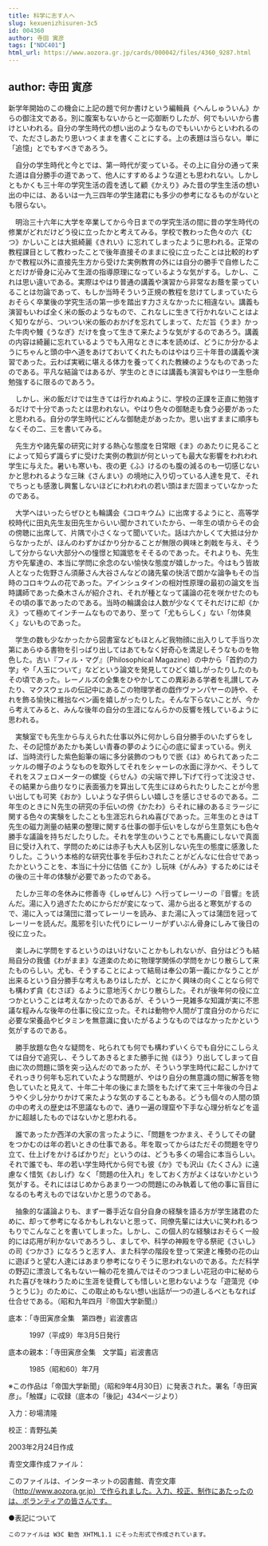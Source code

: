 ```yaml
---
title: 科学に志す人へ
slug: kexuenizhisuren-3c5
id: 004360
author: 寺田 寅彦
tags: ["NDC401"]
html_url: https://www.aozora.gr.jp/cards/000042/files/4360_9287.html
---
```


## author: 寺田 寅彦

新学年開始のこの機会に上記の題で何か書けという編輯員《へんしゅういん》からの御注文である。別に腹案もないからと一応御断りしたが、何でもいいから書けといわれる。自分の学生時代の想い出のようなものでもいいからといわれるので、たださしあたり思いつくままを書くことにする。上の表題は当らない。単に「追憶」とでもすべきであろう。

　自分の学生時代と今とでは、第一時代が変っている。その上に自分の通って来た道は自分勝手の道であって、他人にすすめるような道とも思われない。しかしともかくも三十年の学究生活の霞を透して顧《かえり》みた昔の学生生活の想い出の中には、あるいは一九三四年の学生諸君にも多少の参考になるものがないとも限らない。

　明治三十六年に大学を卒業してから今日までの学究生活の間に昔の学生時代の修業がどれだけどう役に立ったかと考えてみる。学校で教わった色々の六《むつ》かしいことは大抵綺麗《きれい》に忘れてしまったように思われる。正常の教程課目として教わったことで後年直接そのままに役に立ったことは比較的わずかで教程以外に直接先生方から受けた実例教育の外には自分の勝手で自修したことだけが骨身に沁みて生涯の指導原理になっているような気がする。しかし、これは思い違いである。実際はやはり普通の講義や演習から非常なお蔭を蒙っていることは勿論であって、もしか当時そういう正規の教程を怠けてしまっていたらおそらく卒業後の学究生活の第一歩を踏出す力さえなかったに相違ない。講義も演習もいわば全く米の飯のようなもので、これなしに生きて行かれないことはよく知りながら、ついつい米の飯のおかげを忘れてしまって、ただ旨《うま》かった牛肉や鰻《うなぎ》だけを食って生きて来たような気がするのであろう。講義の内容は綺麗に忘れているようでも入用なときに本を読めば、どうにか分かるようにちゃんと頭の中へ道をあけておいてくれたものはやはり三十年昔の講義や演習であった。云わば実戦に堪える体力を養ってくれた教練のようなものであったのである。平凡な結論ではあるが、学生のときには講義も演習もやはり一生懸命勉強するに限るのであろう。

　しかし、米の飯だけでは生きては行かれぬように、学校の正課を正直に勉強するだけで十分であったとは思われない。やはり色々の御馳走も食う必要があったと思われる。自分の学生時代にどんな御馳走があったか。思い出すままに順序もなくその二、三を書いてみる。

　先生方や諸先輩の研究に対する熱心な態度を日常眼《ま》のあたりに見ることによって知らず識らずに受けた実例の教訓が何といっても最大な影響をわれわれ学生に与えた。暑いも寒いも、夜の更《ふ》けるのも腹の減るのも一切感じないかと思われるような三昧《さんまい》の境地に入り切っている人達を見て、それでちっとも感激し興奮しないほどにわれわれの若い頭はまだ固まっていなかったのである。

　大学へはいったらぜひとも輪講会《コロキウム》に出席するようにと、高等学校時代に田丸先生友田先生からいい聞かされていたから、一年生の頃からその会の傍聴に出席して、片隅で小さくなって聞いていた。話は六かしくて大抵は分からなかったが、ほんのわずかばかり分かることが無限の興味と刺戟を与え、そうして分からない大部分への憧憬と知識慾をそそるのであった。それよりも、先生方や先輩達の、本当に学問に余念のない愉快な態度が嬉しかった。今はもう皆故人となった佐野さん須藤さん大谷さんなどの諸先輩の快活で朗かな論争もその当時のコロキウムの花であった。アインシュタインの相対性原理の最初の論文を当時講師であった桑木さんが紹介され、それが種となって議論の花を咲かせたのもその頃の事であったのである。当時の輪講会は人数が少なくてそれだけに却《かえ》って極めてインチームなものであり、至って「尤もらしく」ない「勿体臭く」ないものであった。

　学生の数も少なかったから図書室などもほとんど我物顔に出入りして手当り次第にあらゆる書物を引っぱり出してはあてもなく好奇心を満足しそうなものを物色した。古い『フィル・マグ』〔Philosophical Magazine〕の中から「首釣の力学」や「人玉について」などという論文を発見してひどく嬉しがったりしたのもその頃であった。レーノルズの全集をひやかしてこの異彩ある学者を礼讃してみたり、マクスウェルの伝記中にあるこの物理学者の戯作ヴァンパヤーの詩や、それを飾る愉快に稚拙なペン画を嬉しがったりした。そんな下らないことが、今から考えてみると、みんな後年の自分の生涯になんらかの反響を残しているように思われる。

　実験室でも先生から与えられた仕事以外に何かしら自分勝手のいたずらをした、その記憶があたかも美しい青春の夢のように心の底に留まっている。例えば、当時流行した紫色鉛筆の端に多分装飾のつもりで嵌《は》められてあったニッケルの帽子のようなものを取外してそれをシャーレの水面に浮かべ、そうしてそれをスフェロメーターの螺旋《らせん》の尖端で押し下げて行って沈没させ、その結果から曲りなりに表面張力を算出して先生にほめられたりしたことが今思い出しても可笑《おか》しいような子供らしい嬉しさを感じさせるのである。二年生のときにＮ先生の研究の手伝いの傍《かたわ》らそれに縁のあるミラージに関する色々の実験をしたことも生涯忘れられぬ喜びであった。三年生のときはＴ先生の磁力測量の結果の整理に関する仕事の御手伝いをしながら生意気にも色々勝手な議論を持ちだしたりした。それを学生のいうことでも馬鹿にしないで真面目に受け入れて、学問のためには赤子も大人も区別しない先生の態度に感激したりした。こういう本格的な研究仕事を手伝わされたことがどんなに仕合せであったかということを、本当に十分に估価《こか》し玩味《がんみ》するためにはその後の三十年の体験が必要であったのである。

　たしか三年の冬休みに修善寺《しゅぜんじ》へ行ってレーリーの『音響』を読んだ。湯に入り過ぎたためにからだが変になって、湯から出ると寒気がするので、湯に入っては蒲団に潜ってレーリーを読み、また湯に入っては蒲団を冠ってレーリーを読んだ。風邪を引いた代りにレーリーがずいぶん骨身にしみて後日の役に立った。

　楽しみに学問をするというのはいけないことかもしれないが、自分はどうも結局自分の我儘《わがまま》な道楽のために物理学関係の学問をかじり散らして来たものらしい。尤も、そうすることによって結局は奉公の第一義にかなうことが出来るという自分勝手な考えもありはしたが、とにかく興味の向くことなら何でも構わず貪《むさぼ》るように意地汚くかじり散らした。それが後年何の役に立つかということは考えなかったのであるが、そういう一見雑多な知識が実に不思議な程みんな後年の仕事に役に立った。それは動物や人間が丁度自分のからだに必要な栄養品やビタミンを無意識に食いたがるようなものではなかったかという気がするのである。

　勝手放題な色々な疑問を、叱られても何でも構わずいくらでも自分にこしらえては自分で追究し、そうしてあきるとまた勝手に抛《ほう》り出してしまって自由に次の問題に頭を突っ込んだのであったが、そういう学生時代に起こしかけてそれっきり何年も忘れていたような問題が、やはり自分の無意識の間に解答を物色していたと見えて、十年二十年の後にまた頭をもたげて来て三十年後の今日ようやく少し分かりかけて来たような気のすることもある。どうも個々の人間の頭の中の考えの歴史は不思議なもので、通り一遍の理窟や下手な心理分析などを遥かに超越したものではないかと思われる。

　誰であったか西洋の大家の言ったように、「問題をつかまえ、そうしてその鍵をつかむのは年の若いときの仕事である。年を取ってからはただその問題を守り立て、仕上げをかけるばかりだ」というのは、どうも多くの場合に本当らしい。それで誰でも、年の若い学生時代から何でも彼《か》でも沢山《たくさん》に遠慮なく惜気《おしげ》なく「問題の仕入れ」をしておく方がよくはないかという気がする。それにははじめからあまり一つの問題にのみ執着して他の事に盲目になるのも考えものではないかと思うのである。

　抽象的な議論よりも、まず一番手近な自分自身の経験を語る方が学生諸君のために、却って参考になるかもしれないと思って、同僚先輩には大いに笑われるつもりでこんなことを書いてしまった。しかし、この個人的な経験はおそらく一般的には応用が利かないであろうし、ましてや、科学の神殿を守る祭祀《さいし》の司《つかさ》になろうと志す人、また科学の階段を登って栄達と権勢の花の山に遊ぼうと望む人達にはあまり参考になりそうに思われないのである。ただ科学の野辺に漂浪して名もない一輪の花を摘んではそのつつましい花冠の中に秘められた喜びを味わうために生涯を徒費しても惜しいと思わないような「遊蕩児《ゆうとうじ》」のために、この取止めもない想い出話が一つの道しるべともなれば仕合せである。（昭和九年四月『帝国大学新聞』）













底本：「寺田寅彦全集　第四巻」岩波書店


　　　1997（平成9）年3月5日発行

底本の親本：「寺田寅彦全集　文学篇」岩波書店

　　　1985（昭和60）年7月

※この作品は「帝国大学新聞」（昭和9年4月30日）に発表された。署名「寺田寅彦」。「触媒」に収録（底本の「後記」434ページより）

入力：砂場清隆

校正：青野弘美

2003年2月24日作成

青空文庫作成ファイル：

このファイルは、インターネットの図書館、青空文庫（http://www.aozora.gr.jp）で作られました。入力、校正、制作にあたったのは、ボランティアの皆さんです。











●表記について


	このファイルは W3C 勧告 XHTML1.1 にそった形式で作成されています。